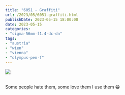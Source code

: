 ```yaml
---
title: "6051 - Graffiti"
url: /2023/05/6051-graffiti.html
publishDate: 2023-05-15 18:00:00
date: 2023-05-15
categories:
- "sigma-56mm-f1.4-dc-dn"
tags:
- "austria"
- "wien"
- "vienna"
- "olympus-pen-f"
---
```

<div class="container">
<div class="center"><a target="_blank" href="https://d25zfm9zpd7gm5.cloudfront.net/1200x1200/2020/20200112_135639_lr.jpg"><img class="webfeedsFeaturedVisual" src="https://d25zfm9zpd7gm5.cloudfront.net/0600x0600/2020/20200112_135639_lr.jpg" /></a></div>
</div>
<br />

Some people hate them, some love them I use them :grin:
